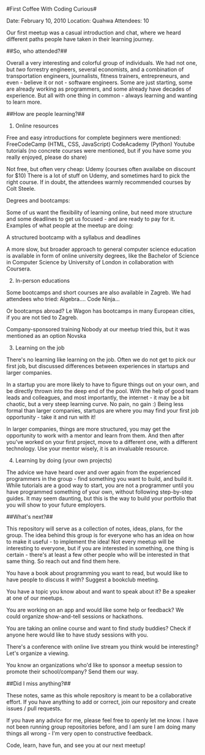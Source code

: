 #First Coffee With Coding Curious#

Date: February 10, 2010
Location: Quahwa
Attendees: 10

Our first meetup was a casual introduction and chat, where we heard different paths people have taken in their learning journey. 

##So, who attended?##

Overall a very interesting and colorful group of individuals. We had not one, but *two* forrestry engineers, several economists, and a combination of transportation engineers, journalists, fitness trainers, entrepreneurs, and even - believe it or not - software engineers. Some are just starting, some are already working as programmers, and some already have decades of experience. But all with one thing in common - always learning and wanting to learn more. 

##How are people learning?##

1. Online resources

Free and easy introductions for complete beginners were mentioned: 
FreeCodeCamp (HTML, CSS, JavaScript)
CodeAcademy (Python)
Youtube tutorials (no concrete courses were mentioned, but if you have some you really enjoyed, please do share)

Not free, but often very cheap:
Udemy (courses often availabe on discount for $10)
There is a lot of stuff on Udemy, and sometimes hard to pick the right course. If in doubt, the attendees warmly recommended courses by Colt Steele. 

Degrees and bootcamps:

Some of us want the flexibility of learning online, but need more structure and some deadlines to get us focused - and are ready to pay for it. Examples of what people at the meetup are doing:

A structured bootcamp with a syllabus and deadlines

A more slow, but broader approach to general computer science education is available in form of online university degrees, like the Bachelor of Science in Computer Science by University of London in collaboration with Coursera.

2. In-person educations

Some bootcamps and short courses are also available in Zagreb. We had attendees who tried: 
Algebra....
Code Ninja...

Or bootcamps abroad? 
Le Wagon has bootcamps in many European cities, if you are not tied to Zagreb. 

Company-sponsored training
Nobody at our meetup tried this, but it was mentioned as an option 
Novska

3. Learning on the job

There's no learning like learning on the job. Often we do not get to pick our first job, but discussed differences between experiences in startups and larger companies. 

In a startup you are more likely to have to figure things out on your own, and be directly thrown into the deep end of the pool. With the help of good team leads and colleagues, and most importantly, the internet - it may be a bit chaotic, but a very steep learning curve. No pain, no gain :) Being less formal than larger companies, startups are where you may find your first job opportunity - take it and run with it!

In larger companies, things are more structured, you may get the opportunity to work with a mentor and learn from them. And then after you've worked on your first project, move to a different one, with a different technology. Use your mentor wisely, it is an invaluable resource. 

4. Learning by doing (your own projects)

The advice we have heard over and over again from the experienced programmers in the group - find something you want to build, and build it. While tutorials are a good way to start, you are not a programmer until you have programmed something of your own, without following step-by-step guides. It may seem daunting, but this is the way to build your portfolio that you will show to your future employers. 

##What's next?##

This repository will serve as a collection of notes, ideas, plans, for the group. 
The idea behind this group is for everyone who has an idea on how to make it useful - to implement the idea! Not every meetup will be interesting to everyone, but if you are interested in something, one thing is certain - there's at least a few other people who will be interested in that same thing. So reach out and find them here. 

You have a book about programming you want to read, but would like to have people to discuss it with? Suggest a bookclub meeting.

You have a topic you know about and want to speak about it? Be a speaker at one of our meetups.

You are working on an app and would like some help or feedback? We could organize show-and-tell sessions or hackathons. 

You are taking an online course and want to find study buddies? Check if anyone here would like to have study sessions with you. 

There's a conference with online live stream you think would be interesting? Let's organize a viewing. 

You know an organizations who'd like to sponsor a meetup session to promote their school/company? Send them our way. 

##Did I miss anything?##

These notes, same as this whole repository is meant to be a collaborative effort. If you have anything to add or correct, join our repository and create issues / pull requests. 

If you have any advice for me, please feel free to openly let me know. I have not been running group repositories before, and I am sure I am doing many things all wrong - I'm very open to constructive feedback. 

Code, learn, have fun, and see you at our next meetup!
